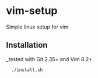 # vim-setup

Simple linux setup for vim

## Installation

_tested with Git 2.35+ and Vim 8.2+
```
  ./install.sh
```
